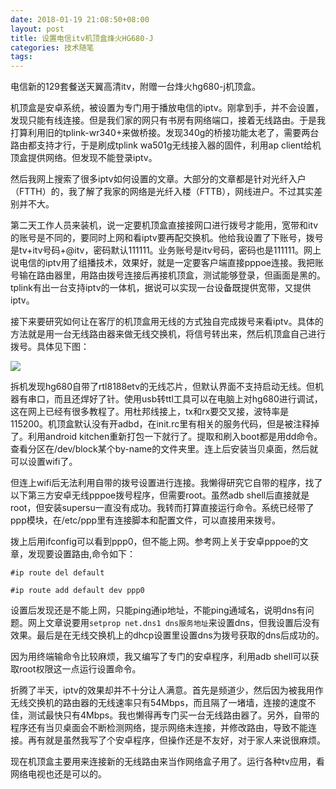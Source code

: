 ```yaml
---
date: 2018-01-19 21:08:50+08:00
layout: post
title: 设置电信itv机顶盒烽火HG680-J
categories: 技术随笔
tags: 
---
```


电信新的129套餐送天翼高清itv，附赠一台烽火hg680-j机顶盒。

机顶盒是安卓系统，被设置为专门用于播放电信的iptv。刚拿到手，并不会设置，发现只能有线连接。但是我们家的网只有书房有网络端口，接着无线路由。于是我打算利用旧的tplink-wr340+来做桥接。发现340g的桥接功能太老了，需要两台路由都支持才行，于是刷成tplink wa501g无线接入器的固件，利用ap client给机顶盒提供网络。但发现不能登录iptv。

然后我网上搜索了很多iptv如何设置的文章。大部分的文章都是针对光纤入户（FTTH）的，我了解了我家的网络是光纤入楼（FTTB），网线进户。不过其实差别并不大。

第二天工作人员来装机，说一定要机顶盒直接接网口进行拨号才能用，宽带和itv的账号是不同的，要同时上网和看iptv要再配交换机。他给我设置了下账号，拨号是tv+itv号码+@itv，密码默认111111。业务账号是itv号码，密码也是111111。网上说电信的iptv用了组播技术，效果好，就是一定要客户端直接pppoe连接。我把账号输在路由器里，用路由拨号连接后再接机顶盒，测试能够登录，但画面是黑的。tplink有出一台支持iptv的一体机，据说可以实现一台设备既提供宽带，又提供iptv。

接下来要研究如何让在客厅的机顶盒用无线的方式独自完成拨号来看iptv。具体的方法就是用一台无线路由器来做无线交换机，将信号转出来，然后机顶盒自己进行拨号。具体见下图：

![](http://wx3.sinaimg.cn/large/a6938c7aly1fnkjj2eaucj20dw0frab2.jpg)

拆机发现hg680自带了rtl8188etv的无线芯片，但默认界面不支持启动无线。但机器有串口，而且还焊好了针。使用usb转ttl工具可以在电脑上对hg680进行调试，这在网上已经有很多教程了。用杜邦线接上，tx和rx要交叉接，波特率是115200。机顶盒默认没有开adbd，在init.rc里有相关的服务代码，但是被注释掉了。利用android kitchen重新打包一下就行了。提取和刷入boot都是用dd命令。查看分区在/dev/block某个by-name的文件夹里。连上后安装当贝桌面，然后就可以设置wifi了。

但连上wifi后无法利用自带的拨号设置进行连接。我懒得研究它自带的程序，找了以下第三方安卓无线pppoe拨号程序，但需要root。虽然adb shell后直接就是root，但安装supersu一直没有成功。我转而打算直接运行命令。系统已经带了ppp模块，在/etc/ppp里有连接脚本和配置文件，可以直接用来拨号。

拨上后用ifconfig可以看到ppp0，但不能上网。参考网上关于安卓pppoe的文章，发现要设置路由,命令如下：

`#ip route del default`

`#ip route add default dev ppp0`

设置后发现还是不能上网，只能ping通ip地址，不能ping通域名，说明dns有问题。网上文章说要用`setprop net.dns1 dns服务地址`来设置dns，但我设置后没有效果。最后是在无线交换机上的dhcp设置里设置dns为拨号获取的dns后成功的。

因为用终端输命令比较麻烦，我又编写了专门的安卓程序，利用adb shell可以获取root权限这一点运行设置命令。

折腾了半天，iptv的效果却并不十分让人满意。首先是频道少，然后因为被我用作无线交换机的路由器的无线速率只有54Mbps，而且隔了一堵墙，连接的速度不佳，测试最快只有4Mbps。我也懒得再专门买一台无线路由器了。另外，自带的程序还有当贝桌面会不断检测网络，提示网络未连接，并修改路由，导致不能连接。再有就是虽然我写了个安卓程序，但操作还是不友好，对于家人来说很麻烦。

现在机顶盒主要用来连接新的无线路由来当作网络盒子用了。运行各种tv应用，看网络电视也还是可以的。






